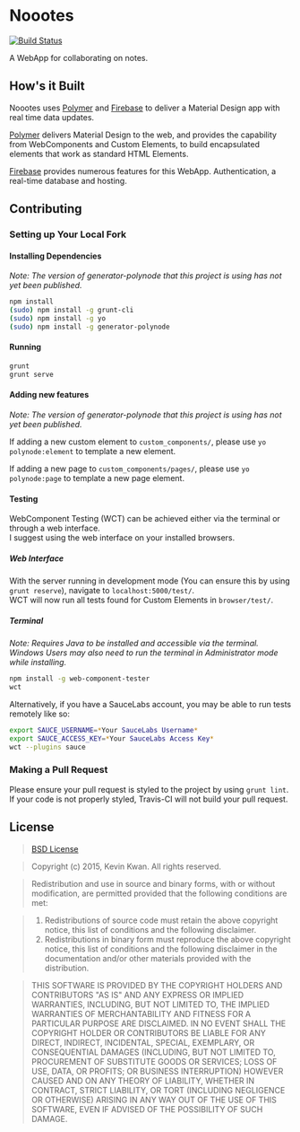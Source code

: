 ﻿# Noootes

[![Build Status](https://travis-ci.org/KK578/noootes.svg)](https://travis-ci.org/KK578/noootes)

A WebApp for collaborating on notes.

## How's it Built

Noootes uses [Polymer] and [Firebase] to deliver a Material Design app with real time data updates.

[Polymer] delivers Material Design to the web, and provides the capability from WebComponents and Custom Elements, to build encapsulated elements that work as standard HTML Elements.

[Firebase] provides numerous features for this WebApp. Authentication, a real-time database and hosting.

[Polymer]: https://www.polymer-project.org/
[Firebase]: https://www.firebase.com/

## Contributing

### Setting up Your Local Fork

#### Installing Dependencies

*Note: The version of generator-polynode that this project is using has not yet been published.*

```bash
npm install
(sudo) npm install -g grunt-cli
(sudo) npm install -g yo
(sudo) npm install -g generator-polynode
```

#### Running

```bash
grunt
grunt serve
```

#### Adding new features

*Note: The version of generator-polynode that this project is using has not yet been published.*

If adding a new custom element to `custom_components/`, please use `yo polynode:element` to template a new element.

If adding a new page to `custom_components/pages/`, please use `yo polynode:page` to template a new page element.

#### Testing

WebComponent Testing (WCT) can be achieved either via the terminal or through a web interface.  
I suggest using the web interface on your installed browsers.

##### Web Interface

With the server running in development mode (You can ensure this by using `grunt reserve`), navigate to `localhost:5000/test/`.  
WCT will now run all tests found for Custom Elements in `browser/test/`.

##### Terminal

*Note: Requires Java to be installed and accessible via the terminal.  
Windows Users may also need to run the terminal in Administrator mode while installing.*

```bash
npm install -g web-component-tester
wct
```

Alternatively, if you have a SauceLabs account, you may be able to run tests remotely like so:

```bash
export SAUCE_USERNAME=*Your SauceLabs Username*
export SAUCE_ACCESS_KEY=*Your SauceLabs Access Key*
wct --plugins sauce
```

### Making a Pull Request

Please ensure your pull request is styled to the project by using `grunt lint`.  
If your code is not properly styled, Travis-CI will not build your pull request.

## License

> [BSD License](http://opensource.org/licenses/bsd-license.php)

> Copyright (c) 2015, Kevin Kwan.
> All rights reserved.

> Redistribution and use in source and binary forms, with or without modification, are permitted provided that the following conditions are met:

> 1. Redistributions of source code must retain the above copyright notice, this list of conditions and the following disclaimer.
> 2. Redistributions in binary form must reproduce the above copyright notice, this list of conditions and the following disclaimer in the documentation and/or other materials provided with the distribution.

> THIS SOFTWARE IS PROVIDED BY THE COPYRIGHT HOLDERS AND CONTRIBUTORS "AS IS" AND ANY EXPRESS OR IMPLIED WARRANTIES, INCLUDING, BUT NOT LIMITED TO, THE IMPLIED WARRANTIES OF MERCHANTABILITY AND FITNESS FOR A PARTICULAR PURPOSE ARE DISCLAIMED. IN NO EVENT SHALL THE COPYRIGHT HOLDER OR CONTRIBUTORS BE LIABLE FOR ANY DIRECT, INDIRECT, INCIDENTAL, SPECIAL, EXEMPLARY, OR CONSEQUENTIAL DAMAGES (INCLUDING, BUT NOT LIMITED TO, PROCUREMENT OF SUBSTITUTE GOODS OR SERVICES; LOSS OF USE, DATA, OR PROFITS; OR BUSINESS INTERRUPTION) HOWEVER CAUSED AND ON ANY THEORY OF LIABILITY, WHETHER IN CONTRACT, STRICT LIABILITY, OR TORT (INCLUDING NEGLIGENCE OR OTHERWISE) ARISING IN ANY WAY OUT OF THE USE OF THIS SOFTWARE, EVEN IF ADVISED OF THE POSSIBILITY OF SUCH DAMAGE.
